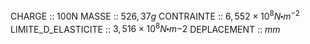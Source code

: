 CHARGE :: 100N
MASSE :: $526,37g$ 
CONTRAINTE :: $6,552\times 10^{8}N\centerdot m^{-2}$
LIMITE_D_ELASTICITE :: $3,516 \times 10^{8} N\centerdot m{-2}$
DEPLACEMENT :: $mm$ 